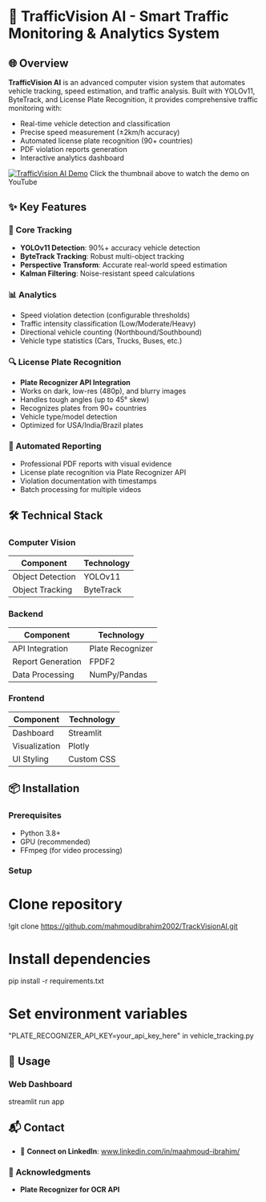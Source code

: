 # 🚗 TrafficVision AI - Smart Traffic Monitoring & Analytics System

## 🌐 Overview
**TrafficVision AI** is an advanced computer vision system that automates vehicle tracking, speed estimation, and traffic analysis. Built with YOLOv11, ByteTrack, and License Plate Recognition, it provides comprehensive traffic monitoring with:
- Real-time vehicle detection and classification
- Precise speed measurement (±2km/h accuracy)
- Automated license plate recognition (90+ countries)
- PDF violation reports generation
- Interactive analytics dashboard

[![TrafficVision AI Demo](https://i.ibb.co/X9k3jHz/Untitled-2.png)](https://youtu.be/Clan8smF0LM) Click the thumbnail above to watch the demo on YouTube

## ✨ Key Features

### 🚦 Core Tracking
- **YOLOv11 Detection**: 90%+ accuracy vehicle detection
- **ByteTrack Tracking**: Robust multi-object tracking
- **Perspective Transform**: Accurate real-world speed estimation
- **Kalman Filtering**: Noise-resistant speed calculations

### 📊 Analytics
- Speed violation detection (configurable thresholds)
- Traffic intensity classification (Low/Moderate/Heavy)
- Directional vehicle counting (Northbound/Southbound)
- Vehicle type statistics (Cars, Trucks, Buses, etc.)
  
### 🔍 License Plate Recognition
- **Plate Recognizer API Integration**
- Works on dark, low-res (480p), and blurry images
- Handles tough angles (up to 45° skew)
- Recognizes plates from 90+ countries
- Vehicle type/model detection
- Optimized for USA/India/Brazil plates

### 📄 Automated Reporting
- Professional PDF reports with visual evidence
- License plate recognition via Plate Recognizer API
- Violation documentation with timestamps
- Batch processing for multiple videos

## 🛠️ Technical Stack

### Computer Vision
| Component          | Technology       |
|--------------------|------------------|
| Object Detection   | YOLOv11          |
| Object Tracking    | ByteTrack        |


### Backend
| Component          | Technology       |
|--------------------|------------------|
| API Integration    | Plate Recognizer |
| Report Generation  | FPDF2            |
| Data Processing    | NumPy/Pandas     |

### Frontend
| Component          | Technology       |
|--------------------|------------------|
| Dashboard          | Streamlit        |
| Visualization      | Plotly           |
| UI Styling         | Custom CSS       |

## 📦 Installation

### Prerequisites
- Python 3.8+
- GPU (recommended)
- FFmpeg (for video processing)

### Setup
# Clone repository
!git clone https://github.com/mahmoudibrahim2002/TrackVisionAI.git

# Install dependencies
pip install -r requirements.txt

# Set environment variables
"PLATE_RECOGNIZER_API_KEY=your_api_key_here" in vehicle_tracking.py

## 🚀 Usage

### Web Dashboard
streamlit run app

## 📬 Contact
- 🤝 **Connect on LinkedIn**: www.linkedin.com/in/maahmoud-ibrahim/

### 🙏 Acknowledgments
- **Plate Recognizer for OCR API**
